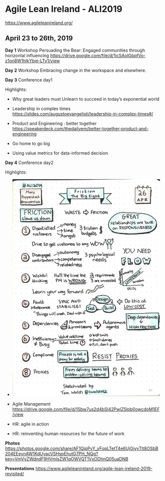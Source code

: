 

# Agile Lean Ireland - ALI2019

https://www.agileleanireland.org/

## April 23 to 26th, 2019

**Day 1**
Workshop
Persuading the Bear: Engaged communities through horizontal influencing
https://drive.google.com/file/d/1icSAolGbpfVo-z1on8W1hIkYbje-LTv1/view

**Day 2**
Workshop
Embracing change in the workspace and elsewhere.

**Day 3**
Conference day1

Highlights:

- Why great leaders must Unlearn to succeed in today’s exponential world

- Leadership in complex times
https://slides.com/augustoevangelisti/leadership-in-complex-times#/

- Product and Engineering : better together
https://speakerdeck.com/thedailyem/better-together-product-and-engineering

- Go home to go big

- Using value metrics for data-informed decision


**Day 4**
Conference day2

Highlights:

- ![The Big Eight](./image.png)

- Agile Management
https://drive.google.com/file/d/1Sbw7us2d4bSI42PwlZ5lpb0owcdoM1EF/view

- HR: agile in action

- HR: reinventing human resources for the future of work



**Photos**
https://photos.google.com/share/AF1QipPvY_yFopLTetT4e6UjGiyyTlt8OSbB204EEeynAW1KdUyacVSHspEhutG7PH_NQg?key=VmVyZWdndF9HVmlsZW1qOWVQT1VxODhnQ05uaDNB

**Presentations**
https://www.agileleanireland.org/agile-lean-ireland-2019-revisited/


